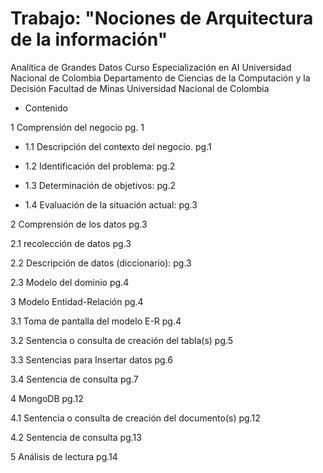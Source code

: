 # Trabajo: **"Nociones de Arquitectura de la información"**
Analítica de Grandes Datos
Curso Especialización en AI Universidad Nacional de Colombia
Departamento de Ciencias de la Computación y la Decisión
Facultad de Minas
Universidad Nacional de Colombia


 + Contenido
 
1	Comprensión del negocio	pg. 1

  + 1.1	Descripción del contexto del negocio. pg.1

  + 1.2	Identificación del problema:	pg.2

  + 1.3	Determinación de objetivos:	pg.2

  + 1.4	Evaluación de la situación actual:	pg.3

2	Comprensión de los datos	pg.3

2.1	recolección de datos	pg.3

2.2	Descripción de datos (diccionario):	pg.3

2.3	Modelo del dominio	pg.4

3	Modelo Entidad-Relación	pg.4

3.1	Toma de pantalla del modelo E-R	pg.4

3.2	Sentencia o consulta de creación del tabla(s)	pg.5

3.3	Sentencias para Insertar datos	pg.6

3.4	Sentencia de consulta	pg.7

4	MongoDB	pg.12

4.1	Sentencia o consulta de creación del documento(s)	pg.12

4.2	Sentencia de consulta	pg.13

5	Análisis de lectura	pg.14
